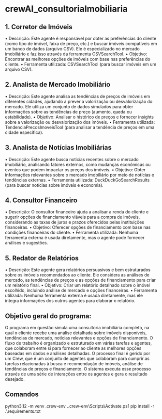 # crewAI_consultoriaImobiliaria

## 1. Corretor de Imóveis
•	Descrição: Este agente é responsável por obter as preferências do cliente (como tipo de imóvel, faixa de preço, etc.) e buscar imóveis compatíveis em um banco de dados (arquivo CSV). Ele é especializado no mercado imobiliário e faz isso através da ferramenta CSVSearchTool.
•	Objetivo: Encontrar as melhores opções de imóveis com base nas preferências do cliente.
•	Ferramenta utilizada: CSVSearchTool (para buscar imóveis em um arquivo CSV).

## 2. Analista de Mercado Imobiliário
•	Descrição: Este agente analisa as tendências de preços de imóveis em diferentes cidades, ajudando a prever a valorização ou desvalorização do mercado. Ele utiliza um conjunto de dados simulados para obter informações sobre as tendências de preço (aumento, queda ou estabilidade).
•	Objetivo: Analisar o histórico de preços e fornecer insights sobre a valorização ou desvalorização dos imóveis.
•	Ferramenta utilizada: TendenciaPrecosImoveisTool (para analisar a tendência de preços em uma cidade específica).

## 3. Analista de Notícias Imobiliárias
•	Descrição: Este agente busca notícias recentes sobre o mercado imobiliário, analisando fatores externos, como mudanças econômicas ou eventos que podem impactar os preços dos imóveis.
•	Objetivo: Obter informações relevantes sobre o mercado imobiliário por meio de notícias e tendências externas.
•	Ferramenta utilizada: DuckDuckGoSearchResults (para buscar notícias sobre imóveis e economia).

## 4. Consultor Financeiro
•	Descrição: O consultor financeiro ajuda a analisar a renda do cliente e sugerir opções de financiamento viáveis para a compra de imóveis, considerando as taxas de juros e prazos oferecidos pelas instituições financeiras.
•	Objetivo: Oferecer opções de financiamento com base nas condições financeiras do cliente.
•	Ferramenta utilizada: Nenhuma ferramenta externa é usada diretamente, mas o agente pode fornecer análises e sugestões.

## 5. Redator de Relatórios
•	Descrição: Este agente gera relatórios persuasivos e bem estruturados sobre os imóveis recomendados ao cliente. Ele considera as análises de mercado, as tendências de preços e as opções de financiamento para criar um relatório final.
•	Objetivo: Criar um relatório detalhado sobre o imóvel escolhido, incluindo análise de mercado e opções financeiras.
•	Ferramenta utilizada: Nenhuma ferramenta externa é usada diretamente, mas ele integra informações dos outros agentes para elaborar o relatório.


## Objetivo geral do programa:
O programa em questão simula uma consultoria imobiliária completa, na qual o cliente recebe uma análise detalhada sobre imóveis disponíveis, tendências de mercado, notícias relevantes e opções de financiamento. O fluxo de trabalho é organizado e estruturado em várias tarefas e agentes, que colaboram entre si para fornecer ao cliente as melhores opções baseadas em dados e análises detalhadas.
O processo final é gerido por um Crew, que é um conjunto de agentes que colaboram para cumprir as tarefas relacionadas à busca e recomendação de imóveis, análise de tendências de preços e financiamento. O sistema executa esse processo através de uma série de interações entre os agentes e gera o resultado desejado.

## Comandos
python3.12 -m venv .crew-env
.\.crew-env\Scripts\Activate.ps1 
pip install -r .\requirements.txt